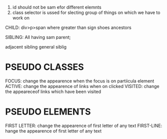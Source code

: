 1. id should not be sam efor different elemnts
2. class selector is ussed for slecting group of things on which we have to work on

<!-- Advance selectors -->
CHILD: div>p>span where greater than sign shoes ancestors
<!-- Space is for child -->
<!-- Flow of code is always left to right and top to bottom -->
SIBLING: All having sam parent;
 <!-- + is used  for acessing sibling;  --> adjacent sibling
 <!-- ~ is used for general sibling --> general siblig


 # PSEUDO CLASSES
 FOCUS: change the appearence when the focus is on partiicula element
 ACTIVE: change the appearence of links when on clicked
 VISITED: change the appeareceof links which have been visited

 # PSEUDO ELEMENTS
 FIRST LETTER: change the appearence of first letter of any text
 FIRST-LINE: hange the appearence of first letter of any text
 